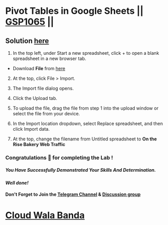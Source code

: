 # Pivot Tables in Google Sheets || [GSP1065](https://www.cloudskillsboost.google/focuses/47354?parent=catalog) ||

## Solution [here](https://youtu.be/NU8_C-kBJh8)

1. In the top left, under Start a new spreadsheet, click + to open a blank spreadsheet in a new browser tab.

* Download **File** from [here](https://docs.google.com/spreadsheets/d/1hZr-T9ed3PSec0KXUjn2yCEdr-ICBLUm/export?&format=xlsx)

2. At the top, click File > Import.

3. The Import file dialog opens.

4. Click the Upload tab.

5. To upload the file, drag the file from step 1 into the upload window or select the file from your device.

6. In the Import location dropdown, select Replace spreadsheet, and then click Import data.

7. At the top, change the filename from Untitled spreadsheet to **On the Rise Bakery Web Traffic**


### Congratulations 🎉 for completing the Lab !

##### *You Have Successfully Demonstrated Your Skills And Determination.*

#### *Well done!*

#### Don't Forget to Join the [Telegram Channel](https://t.me/cloudwalabanda) & [Discussion group](https://t.me/cloudwalabandachats)

# [Cloud Wala Banda](https://www.youtube.com/@cloudwalabanda)
